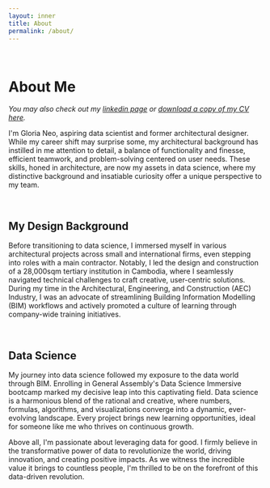 ```yaml
---
layout: inner
title: About
permalink: /about/
---
```

<br>

# About Me

_You may also check out my [linkedin page](https://www.linkedin.com/in/gloria-neo/) or [download a copy of my CV here](https://drive.google.com/file/d/1Et3m5M-azGCIZO72Y3mi2OTmQ6OHNOby/view?usp=sharing)._

I'm Gloria Neo, aspiring data scientist and former architectural designer. While my career shift may surprise some, my architectural background has instilled in me attention to detail, a balance of functionality and finesse, efficient teamwork, and problem-solving centered on user needs. These skills, honed in architecture, are now my assets in data science, where my distinctive background and insatiable curiosity offer a unique perspective to my team.

<br>

## My Design Background

Before transitioning to data science, I immersed myself in various architectural projects across small and international firms, even stepping into roles with a main contractor. Notably, I led the design and construction of a 28,000sqm tertiary institution in Cambodia, where I seamlessly navigated technical challenges to craft creative, user-centric solutions. During my time in the Architectural, Engineering, and Construction (AEC) Industry, I was an advocate of streamlining Building Information Modelling (BIM) workflows and actively promoted a culture of learning through company-wide training initiatives.

<br>

## Data Science

My journey into data science followed my exposure to the data world through BIM. Enrolling in General Assembly's Data Science Immersive bootcamp marked my decisive leap into this captivating field. Data science is a harmonious blend of the rational and creative, where numbers, formulas, algorithms, and visualizations converge into a dynamic, ever-evolving landscape. Every project brings new learning opportunities, ideal for someone like me who thrives on continuous growth.

Above all, I'm passionate about leveraging data for good. I firmly believe in the transformative power of data to revolutionize the world, driving innovation, and creating positive impacts. As we witness the incredible value it brings to countless people, I'm thrilled to be on the forefront of this data-driven revolution.